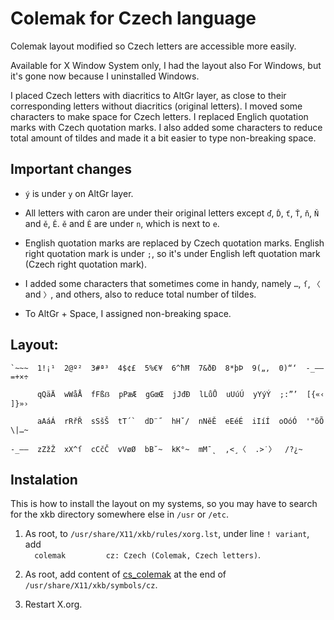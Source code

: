 # Colemak for Czech language

Colemak layout modified so Czech letters are accessible more easily.

Available for X Window System only, I had the layout also For Windows, but it's gone now because I uninstalled Windows.

I placed Czech letters with diacritics to AltGr layer, as close to their corresponding letters without diacritics (original letters). I moved some characters to make space for Czech letters. I replaced Englich quotation marks with Czech quotation marks. I also added some characters to reduce total amount of tildes and made it a bit easier to type non-breaking space.

## Important changes

* `ý` is under `y` on AltGr layer.

* All letters with caron are under their original letters except `ď`, `Ď`, `ť`, `Ť`, `ň`, `Ň` and `ě`, `Ě`. `ě` and `Ě` are under `n`, which is next to `e`.

* English quotation marks are replaced by Czech quotation marks. English right quotation mark is under `;`, so it's under English left quotation mark (Czech right quotation mark).

* I added some characters that sometimes come in handy, namely `…`, `ſ`, `〈` and `〉`, and others, also to reduce total number of tildes.

* To AltGr + Space, I assigned non-breaking space.

## Layout:

    `~~~  1!¡¹  2@º²  3#ª³  4$¢£  5%€¥  6^ħĦ  7&ðÐ  8*þÞ  9(„‚  0)“‘  -_–—  =+×÷
    
          qQäÄ  wWåÅ  fFßẞ  pPæÆ  gGœŒ  jJđĐ  lLůŮ  uUúÚ  yYýÝ  ;:”’  [{«‹  ]}»›
    
          aAáÁ  rRřŘ  sSšŠ  tT´`  dD¨˝  hHˇ/  nNěĚ  eEéÉ  iIíÍ  oOóÓ  '"õÕ  \|…~
    
    -_–—  zZžŽ  xX^ſ  cCčČ  vVøØ  bB˘~  kK°~  mM¯˛  ,<¸〈  .>˙〉  /?¿~

## Instalation

This is how to install the layout on my systems, so you may have to search for the xkb directory somewhere else in `/usr` or `/etc`.

1. As root, to `/usr/share/X11/xkb/rules/xorg.lst`, under line `! variant`, add  
      ```  colemak         cz: Czech (Colemak, Czech letters)```.
       
2.  As root, add content of [cs_colemak](cs_colemak) at the end of `/usr/share/X11/xkb/symbols/cz`.

3. Restart X.org.
